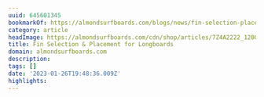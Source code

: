 ```yaml
---
uuid: 645601345
bookmarkOf: https://almondsurfboards.com/blogs/news/fin-selection-placement-for-longboards?_kx=WJeE3QQCOcj1C5-kKTUTnVQwLixGXGjdFW4dPGeJnNo%3D.Hb5zTY
category: article
headImage: https://almondsurfboards.com/cdn/shop/articles/7Z4A2222_1200x.jpg?v=1655138348
title: Fin Selection & Placement for Longboards
domain: almondsurfboards.com
description:
tags: []
date: '2023-01-26T19:48:36.009Z'
highlights:
---
```





